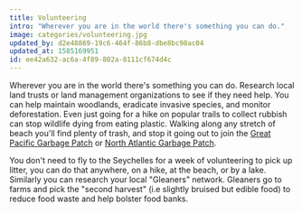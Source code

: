 ```yaml
---
title: Volunteering
intro: "Wherever you are in the world there's something you can do."
image: categories/volunteering.jpg
updated_by: d2e48869-19c6-464f-86b8-dbe8bc98ac04
updated_at: 1585169951
id: ee42a632-ac6a-4f89-802a-8111cf674d4c
---
```


Wherever you are in the world there's something you can do. Research local land trusts or land management organizations to see if they need help. You can help maintain woodlands, eradicate invasive species, and monitor deforestation. Even just going for a hike on popular trails to collect rubbish can stop wildlife dying from eating plastic. Walking along any stretch of beach you'll find plenty of trash, and stop it going out to join the [Great Pacific Garbage Patch](https://www.nationalgeographic.org/encyclopedia/great-pacific-garbage-patch/) or [North Atlantic Garbage Patch](https://en.wikipedia.org/wiki/North_Atlantic_garbage_patch).

You don't need to fly to the Seychelles for a week of volunteering to pick up litter, you can do that anywhere, on a hike, at the beach, or by a lake. Similarly you can research your local "Gleaners" network. Gleaners go to farms and pick the "second harvest" (i.e slightly bruised but edible food) to reduce food waste and help bolster food banks.
